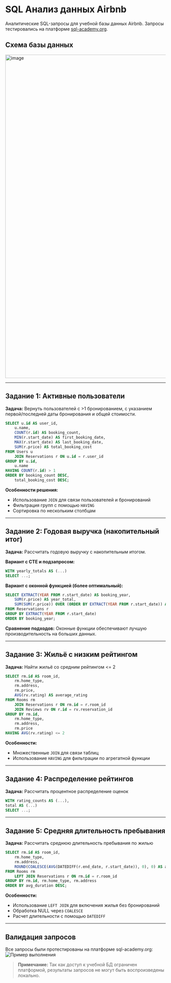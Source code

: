 # SQL Анализ данных Airbnb

Аналитические SQL-запросы для учебной базы данных Airbnb. Запросы тестировались на платформе [sql-academy.org](https://sql-academy.org/ru/sandbox).

## Схема базы данных
<img width="1873" height="1014" alt="image" src="https://github.com/user-attachments/assets/8243d74e-4078-4710-8ab1-8895e771a006" />


---

## Задание 1: Активные пользователи
**Задача:** Вернуть пользователей с >1 бронированием, с указанием первой/последней даты бронирования и общей стоимости.

```sql
SELECT u.id AS user_id,
    u.name,
    COUNT(r.id) AS booking_count,
    MIN(r.start_date) AS first_booking_date,
    MAX(r.start_date) AS last_booking_date,
    SUM(r.price) AS total_booking_cost
FROM Users u
    JOIN Reservations r ON u.id = r.user_id
GROUP BY u.id,
    u.name
HAVING COUNT(r.id) > 1
ORDER BY booking_count DESC,
    total_booking_cost DESC;
```

**Особенности решения:**
- Использование `JOIN` для связи пользователей и бронирований
- Фильтрация групп с помощью `HAVING`
- Сортировка по нескольким столбцам

---

## Задание 2: Годовая выручка (накопительный итог)
**Задача:** Рассчитать годовую выручку с накопительным итогом.

**Вариант с CTE и подзапросом:**
```sql
WITH yearly_totals AS (...)
SELECT ...;
```

**Вариант с оконной функцией (более оптимальный):**
```sql
SELECT EXTRACT(YEAR FROM r.start_date) AS booking_year,
    SUM(r.price) AS year_total,
    SUM(SUM(r.price)) OVER (ORDER BY EXTRACT(YEAR FROM r.start_date)) AS cumulative_total
FROM Reservations r
GROUP BY EXTRACT(YEAR FROM r.start_date)
ORDER BY booking_year;
```

**Сравнение подходов:** Оконные функции обеспечивают лучшую производительность на больших данных.

---

## Задание 3: Жильё с низким рейтингом
**Задача:** Найти жильё со средним рейтингом <= 2

```sql
SELECT rm.id AS room_id,
    rm.home_type,
    rm.address,
    rm.price,
    AVG(rv.rating) AS average_rating
FROM Rooms rm
    JOIN Reservations r ON rm.id = r.room_id
    JOIN Reviews rv ON r.id = rv.reservation_id
GROUP BY rm.id,
    rm.home_type,
    rm.address,
    rm.price
HAVING AVG(rv.rating) <= 2
```

**Особенности:** 
- Множественные `JOIN` для связи таблиц
- Использование `HAVING` для фильтрации по агрегатной функции

---

## Задание 4: Распределение рейтингов
**Задача:** Рассчитать процентное распределение оценок

```sql
WITH rating_counts AS (...),
total AS (...)
SELECT ...;
```

---

## Задание 5: Средняя длительность пребывания
**Задача:** Рассчитать среднюю длительность пребывания по жилью

```sql
SELECT rm.id AS room_id,
    rm.home_type,
    rm.address,
    ROUND(COALESCE(AVG(DATEDIFF(r.end_date, r.start_date)), 0), 0) AS avg_duration
FROM Rooms rm
    LEFT JOIN Reservations r ON rm.id = r.room_id
GROUP BY rm.id, rm.home_type, rm.address
ORDER BY avg_duration DESC;
```

**Особенности:**
- Использование `LEFT JOIN` для включения жилья без бронирований
- Обработка NULL через `COALESCE`
- Расчет длительности с помощью `DATEDIFF`

---

## Валидация запросов
Все запросы были протестированы на платформе sql-academy.org:
![Пример выполнения](screenshot.png)

> **Примечание:** Так как доступ к учебной БД ограничен платформой, результаты запросов не могут быть воспроизведены локально.
